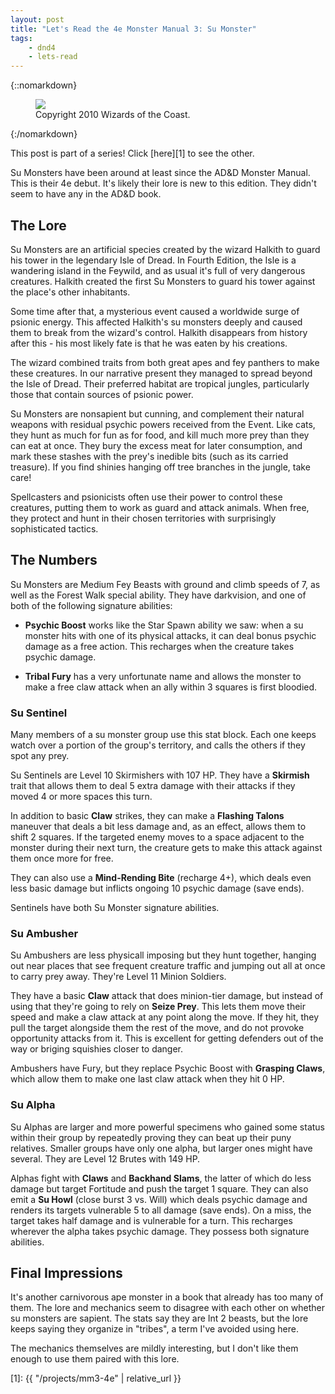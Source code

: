 ```yaml
---
layout: post
title: "Let's Read the 4e Monster Manual 3: Su Monster"
tags:
    - dnd4
    - lets-read
---
```


{::nomarkdown}
<figure class="center">
  <img src="{{ "/assets/wir-mm3-4e-su-monster.png" | absolute_url }}"/>
  <figcaption>
    Copyright 2010 Wizards of the Coast.
  </figcaption>
</figure>
{:/nomarkdown}

This post is part of a series! Click [here][1] to see the other.

Su Monsters have been around at least since the AD&D Monster Manual. This is
their 4e debut. It's likely their lore is new to this edition. They didn't seem
to have any in the AD&D book.

## The Lore

Su Monsters are an artificial species created by the wizard Halkith to guard his
tower in the legendary Isle of Dread. In Fourth Edition, the Isle is a wandering
island in the Feywild, and as usual it's full of very dangerous
creatures. Halkith created the first Su Monsters to guard his tower against the
place's other inhabitants.

Some time after that, a mysterious event caused a worldwide surge of psionic
energy. This affected Halkith's su monsters deeply and caused them to break from
the wizard's control. Halkith disappears from history after this - his most
likely fate is that he was eaten by his creations.

The wizard combined traits from both great apes and fey panthers to make these
creatures. In our narrative present they managed to spread beyond the Isle of
Dread. Their preferred habitat are tropical jungles, particularly those that
contain sources of psionic power.

Su Monsters are nonsapient but cunning, and complement their natural weapons
with residual psychic powers received from the Event. Like cats, they hunt as
much for fun as for food, and kill much more prey than they can eat at
once. They bury the excess meat for later consumption, and mark these stashes
with the prey's inedible bits (such as its carried treasure). If you find
shinies hanging off tree branches in the jungle, take care!

Spellcasters and psionicists often use their power to control these creatures,
putting them to work as guard and attack animals. When free, they protect and
hunt in their chosen territories with surprisingly sophisticated tactics.

## The Numbers

Su Monsters are Medium Fey Beasts with ground and climb speeds of 7, as well as
the Forest Walk special ability. They have darkvision, and one of both of the
following signature abilities:

- **Psychic Boost** works like the Star Spawn ability we saw: when a su monster
  hits with one of its physical attacks, it can deal bonus psychic damage as a
  free action. This recharges when the creature takes psychic damage.

- **Tribal Fury** has a very unfortunate name and allows the monster to make a
  free claw attack when an ally within 3 squares is first bloodied.

### Su Sentinel

Many members of a su monster group use this stat block. Each one keeps watch
over a portion of the group's territory, and calls the others if they spot any
prey.

Su Sentinels are Level 10 Skirmishers with 107 HP. They have a **Skirmish**
trait that allows them to deal 5 extra damage with their attacks if they moved
4 or more spaces this turn.

In addition to basic **Claw** strikes, they can make a **Flashing Talons**
maneuver that deals a bit less damage and, as an effect, allows them to shift 2
squares. If the targeted enemy moves to a space adjacent to the monster during
their next turn, the creature gets to make this attack against them once more
for free.

They can also use a **Mind-Rending Bite** (recharge 4+), which deals even less
basic damage but inflicts ongoing 10 psychic damage (save ends).

Sentinels have both Su Monster signature abilities.

### Su Ambusher

Su Ambushers are less physicall imposing but they hunt together, hanging out
near places that see frequent creature traffic and jumping out all at once to
carry prey away. They're Level 11 Minion Soldiers.

They have a basic **Claw** attack that does minion-tier damage, but instead of
using that they're going to rely on **Seize Prey**. This lets them move their
speed and make a claw attack at any point along the move. If they hit, they pull
the target alongside them the rest of the move, and do not provoke opportunity
attacks from it. This is excellent for getting defenders out of the way or
briging squishies closer to danger.

Ambushers have Fury, but they replace Psychic Boost with **Grasping Claws**,
which allow them to make one last claw attack when they hit 0 HP.

### Su Alpha

Su Alphas are larger and more powerful specimens who gained some status within
their group by repeatedly proving they can beat up their puny relatives. Smaller
groups have only one alpha, but larger ones might have several. They are Level
12 Brutes with 149 HP.

Alphas fight with **Claws** and **Backhand Slams**, the latter of which do less
damage but target Fortitude and push the target 1 square. They can also emit a
**Su Howl** (close burst 3 vs. Will) which deals psychic damage and renders its
targets vulnerable 5 to all damage (save ends). On a miss, the target takes half
damage and is vulnerable for a turn. This recharges wherever the alpha takes
psychic damage. They possess both signature abilities.

## Final Impressions

It's another carnivorous ape monster in a book that already has too many of
them. The lore and mechanics seem to disagree with each other on whether su
monsters are sapient. The stats say they are Int 2 beasts, but the lore keeps
saying they organize in "tribes", a term I've avoided using here.

The mechanics themselves are mildly interesting, but I don't like them enough to
use them paired with this lore.

[1]: {{ "/projects/mm3-4e" | relative_url }}
